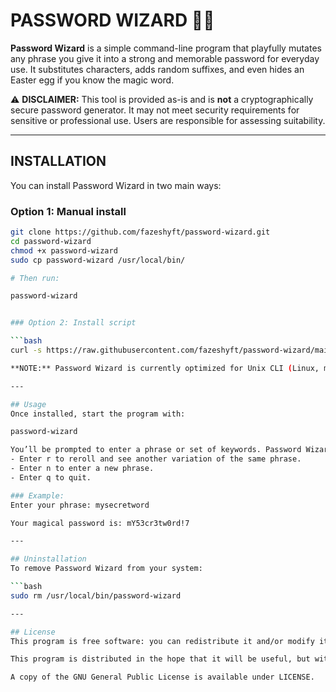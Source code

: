 # PASSWORD WIZARD 🧙‍♂️

**Password Wizard** is a simple command-line program that playfully mutates any phrase you give it into a strong and memorable password for everyday use. It substitutes characters, adds random suffixes, and even hides an Easter egg if you know the magic word.

⚠️ **DISCLAIMER:** This tool is provided as-is and is **not** a cryptographically secure password generator. It may not meet security requirements for sensitive or professional use. Users are responsible for assessing suitability.

---

## INSTALLATION
You can install Password Wizard in two main ways:

### Option 1: Manual install

```bash
git clone https://github.com/fazeshyft/password-wizard.git
cd password-wizard
chmod +x password-wizard
sudo cp password-wizard /usr/local/bin/

# Then run:

password-wizard


### Option 2: Install script

```bash
curl -s https://raw.githubusercontent.com/fazeshyft/password-wizard/main/install.sh | bash

**NOTE:** Password Wizard is currently optimized for Unix CLI (Linux, macOS, WSL). Windows support may come in later incantations.

---

## Usage
Once installed, start the program with:

password-wizard

You’ll be prompted to enter a phrase or set of keywords. Password Wizard will return a playful “magical password” version of it. You’ll then have options to:
- Enter r to reroll and see another variation of the same phrase.
- Enter n to enter a new phrase.
- Enter q to quit.

### Example:
Enter your phrase: mysecretword

Your magical password is: mY53cr3tw0rd!7

---

## Uninstallation
To remove Password Wizard from your system:

```bash
sudo rm /usr/local/bin/password-wizard

---

## License
This program is free software: you can redistribute it and/or modify it under the terms of the GNU General Public License as published by the Free Software Foundation, either version 3 of the License, or (at your option) any later version.

This program is distributed in the hope that it will be useful, but without any warranty; without even the implied warranty of merchantability or fitness for a particular purpose. See the GNU General Public License for more details.

A copy of the GNU General Public License is available under LICENSE.
